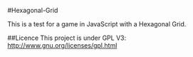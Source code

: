 #Hexagonal-Grid

This is a test for a game in JavaScript with a Hexagonal Grid.

##Licence
This project is under GPL V3: http://www.gnu.org/licenses/gpl.html